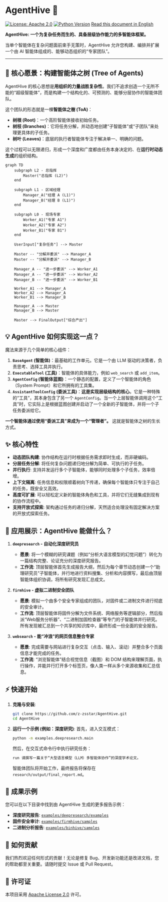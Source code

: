 # AgentHive 🐝

[![License: Apache 2.0](https://img.shields.io/badge/License-Apache%202.0-blue.svg)](https://opensource.org/licenses/Apache-2.0)
[![Python Version](https://img.shields.io/badge/python-3.9+-blue.svg)](https://www.python.org/downloads/)
[Read this document in English](./README_EN.md)

**AgentHive: 一个为复杂任务而生的、具备层级协作能力的多智能体框架。**

当单个智能体在复杂问题面前束手无策时，AgentHive 允许您构建、编排并扩展一个由 AI 智能体组成的、能够动态组织的“专家团队”。

---

## 🌟 核心愿景：构建智能体之树 (Tree of Agents)

AgentHive 的核心思想是**用组织的力量战胜复杂性**。我们不追求创造一个无所不能的“超级智能体”，而是构建一个结构化的、可预测的、能够分层协作的智能体团队。

这个团队的形态就是一棵**智能体之樹 (ToA)**：

*   **树根 (Root)**：一个高阶智能体接收初始任务。
*   **树枝 (Branches)**：它将任务分解，并动态地创建“子智能体”或“子团队”来处理更具体的子任务。
*   **树叶 (Leaves)**：底层的执行者智能体专注于解决单一、明确的问题。

这个过程可以无限递归，形成一个深度和广度都由任务本身决定的、在**运行时动态生成**的组织结构。

```mermaid
graph TD
    subgraph L2 - 总指挥
        Master("总指挥 (L2)")
    end

    subgraph L1 - 区域经理
        Manager_A("经理 A (L1)")
        Manager_B("经理 B (L1)")
    end

    subgraph L0 - 现场专家
        Worker_A1("专家 A1")
        Worker_A2("专家 A2")
        Worker_B1("专家 B1")
    end

    UserInput["复杂任务"] --> Master
    
    Master -- "分解并委派" --> Manager_A
    Master -- "分解并委派" --> Manager_B
    
    Manager_A -- "进一步委派" --> Worker_A1
    Manager_A -- "进一步委派" --> Worker_A2
    Manager_B -- "进一步委派" --> Worker_B1

    Worker_A1 --> Manager_A
    Worker_A2 --> Manager_A
    Worker_B1 --> Manager_B

    Manager_A --> Master
    Manager_B --> Master
    
    Master --> FinalOutput["综合产出"]
```

## 💡 AgentHive 如何实现这一点？

魔法来源于几个简单的核心组件：

1.  **`BaseAgent` (智能体)**：最基础的工作单元。它是一个由 LLM 驱动的决策者，负责思考、选择工具并执行。
2.  **`ExecutableTool` (工具)**：智能体的具体能力，例如 `web_search` 或 `add_item`。
3.  **`AgentConfig` (智能体蓝图)**：一个静态的配置，定义了一个智能体的角色（System Prompt）和它所拥有的工具集。
4.  **`AssistantToolConfig` (委派工具)**：**这是实现层级结构的核心**。它是一种特殊的“工具”，其本身包含了另一个 `AgentConfig`。当一个上层智能体调用这个“工具”时，它实际上是根据蓝图创建并启动了一个全新的子智能体，并将一个子任务委派给它。

**一个智能体通过使用“委派工具”来成为一个“管理者”。** 这就是智能体之树的生长方式。

## ✨ 核心特性

*   **动态团队构建**: 协作结构在运行时根据任务需求即时生成，而非硬编码。
*   **分层任务分解**: 将任何复杂问题递归地分解为简单、可执行的子任务。
*   **并行执行**: 支持并发运行多个子智能体，能够同时处理多个子任务，效率倍增。
*   **上下文隔离**: 任务信息和权限顺着树向下传递，确保每个智能体只专注于自己的任务，既安全又高效。
*   **高度可扩展**: 可以轻松定义新的智能体角色和工具，并将它们无缝集成到现有的协作流程中。
*   **支持开放式探索**: 架构通过任务的递归分解，天然适合处理没有固定解决方案的开放式探索任务。

## 🚀 应用展示：AgentHive 能做什么？

1.  **`deepresearch` - 自动化深度研究员**
    *   **愿景**: 将一个模糊的研究课题（例如“分析大语言模型的幻觉问题”）转化为一篇结构完整、论证充分的深度研究报告。
    *   **工作流**: 顶层智能体首先生成报告大纲，然后为每个章节动态创建一个“助理研究员”子智能体，并行地进行资料搜集、分析和内容撰写，最后由顶层智能体组织协调，将所有研究发现汇总成文。

2.  **`firmhive` - 虚拟二进制安全团队**
    *   **愿景**: 模拟一个由多个安全专家组成的团队，对固件或二进制文件进行彻底的安全审计。
    *   **工作流**: 顶层智能体将固件分解为文件系统、网络服务等逻辑部分，然后指派“Web服务分析器”、“二进制加固检查器”等专门的子智能体并行研究。所有发现被汇总到一个共享的知识库中，最终形成一份全面的安全报告。

3.  **`websearch` - 能“冲浪”的网页信息整合专家**
    *   **愿景**: 完成需要与网站进行复杂交互（点击、输入、滚动）并整合多个页面信息才能完成的任务。
    *   **工作流**: “浏览智能体”结合视觉信息（截图）和 DOM 结构来理解页面，执行操作，并能并行打开多个标签页，像人类一样从多个来源收集和汇总信息。

## ⚡ 快速开始

1.  **克隆与安装**:
    ```bash
    git clone https://github.com/z-zsstar/AgentHive.git
    cd AgentHive
    ```

2.  **运行一个示例 (例如：深度研究)**:
    首先，进入交互模式：
    ```bash
    python -m examples.deepresearch.main
    ```
    然后，在交互式命令行中执行研究任务：
    ```bash
    run 请撰写一篇关于“大型语言模型（LLM）多智能体协作”的深度学术论文。
    ```
    智能体团队将开始工作，最终报告将保存在 `research/output/final_report.md`。

## 📂 成果示例

您可以在以下目录中找到由 AgentHive 生成的更多报告示例：

*   **深度研究报告**: [`examples/deepresearch/examples`](./examples/deepresearch/examples)
*   **固件安全审计**: [`examples/firmhive/samples`](./examples/firmhive/samples)
*   **二进制分析报告**: [`examples/binhive/samples`](./examples/binhive/samples)

## 🤝 如何贡献

我们热烈欢迎任何形式的贡献！无论是修复 Bug、开发新功能还是改进文档，您的帮助都至关重要。请随时提交 Issue 或 Pull Request。

## 📄 许可证

本项目采用 [Apache License 2.0](LICENSE) 许可。